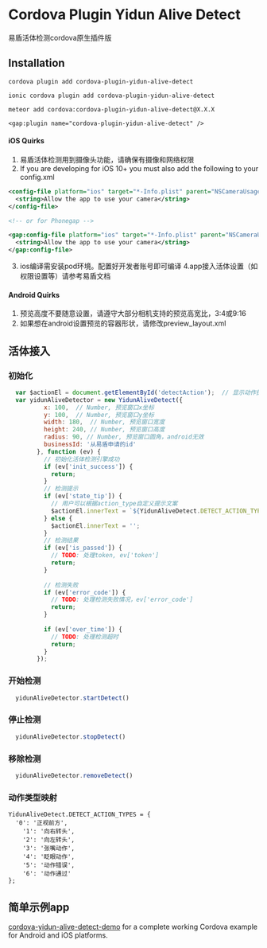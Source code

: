 # Cordova Plugin Yidun Alive Detect

易盾活体检测cordova原生插件版

## Installation

```
cordova plugin add cordova-plugin-yidun-alive-detect

ionic cordova plugin add cordova-plugin-yidun-alive-detect

meteor add cordova:cordova-plugin-yidun-alive-detect@X.X.X

<gap:plugin name="cordova-plugin-yidun-alive-detect" />
```

#### iOS Quirks
1. 易盾活体检测用到摄像头功能，请确保有摄像和网络权限
2. If you are developing for iOS 10+ you must also add the following to your config.xml

```xml
<config-file platform="ios" target="*-Info.plist" parent="NSCameraUsageDescription" overwrite="true">
  <string>Allow the app to use your camera</string>
</config-file>

<!-- or for Phonegap -->

<gap:config-file platform="ios" target="*-Info.plist" parent="NSCameraUsageDescription" overwrite="true">
  <string>Allow the app to use your camera</string>
</gap:config-file>
```
3. ios编译需安装pod环境。配置好开发者账号即可编译
4.app接入活体设置（如权限设置等）请参考易盾文档

#### Android Quirks

1. 预览高度不要随意设置，请遵守大部分相机支持的预览高宽比，3:4或9:16
2. 如果想在android设置预览的容器形状，请修改preview_layout.xml

## 活体接入

### 初始化
```js
  var $actionEl = document.getElementById('detectAction');  // 显示动作提示的元素
  var yidunAliveDetector = new YidunAliveDetect({
          x: 100,  // Number, 预览窗口x坐标
          y: 100,  // Number, 预览窗口y坐标
          width: 180,  // Number, 预览窗口宽度
          height: 240, // Number, 预览窗口高度
          radius: 90, // Number, 预览窗口圆角，android无效
          businessId: '从易盾申请的id'
        }, function (ev) {
          // 初始化活体检测引擎成功
          if (ev['init_success']) {
            return;
          }
          // 检测提示
          if (ev['state_tip']) {
            // 用户可以根据action_type自定义提示文案
            $actionEl.innerText = `${YidunAliveDetect.DETECT_ACTION_TYPES[ev['action_type']]}--文案: ${ev['state_tip']}`;
          } else {
            $actionEl.innerText = '';
          }
          // 检测结果
          if (ev['is_passed']) {
            // TODO: 处理token, ev['token']
            return;
          }
          
          // 检测失败
          if (ev['error_code']) {
            // TODO: 处理检测失败情况，ev['error_code']
            return;
          }
          
          if (ev['over_time']) {
            // TODO: 处理检测超时
            return;
          }
        });
```

### 开始检测
```js
  yidunAliveDetector.startDetect()
```

### 停止检测
```js
  yidunAliveDetector.stopDetect()
```

### 移除检测
```js
  yidunAliveDetector.removeDetect()
```

### 动作类型映射
```
YidunAliveDetect.DETECT_ACTION_TYPES = {
  '0': '正视前方',
	'1': '向右转头',
	'2': '向左转头',
	'3': '张嘴动作',
	'4': '眨眼动作',
	'5': '动作错误',
	'6': '动作通过'
};
```

## 简单示例app

<a href="https://github.com/yidun/alive-cordova-plugin-demo">cordova-yidun-alive-detect-demo</a> for a complete working Cordova example for Android and iOS platforms.

